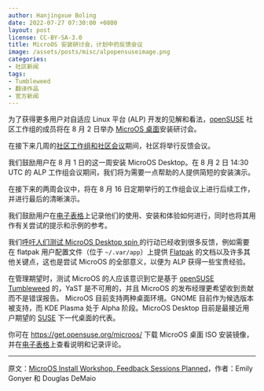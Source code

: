 ```yaml
---
author: Hanjingxue Boling
date: 2022-07-27 07:30:00 +0800
layout: post
license: CC-BY-SA-3.0
title: MicroOS 安装研讨会，计划中的反馈会议
image: /assets/posts/misc/alpopensuseimage.png
categories:
- 社区新闻
tags:
- Tumbleweed
- 翻译作品
- 官方新闻
---
```


为了获得更多用户对自适应 Linux 平台 (ALP) 开发的见解和看法，[openSUSE](https://www.opensuse.org/) 社区工作组的成员将在 8 月 2 日举办 [MicroOS 桌面](https://get.opensuse.org/microos/)安装研讨会。

在接下来几周的[社区工作组和社区会议](https://etherpad.opensuse.org/p/weeklymeeting)期间，社区将举行反馈会议。

我们鼓励用户在 8 月 1 日的这一周安装 MicroOS Desktop。在 8 月 2 日 14:30 UTC 的 ALP 工作组会议期间，我们将为需要一点帮助的人提供简短的安装演示。

在接下来的两周会议中，将在 8 月 16 日定期举行的工作组会议上进行后续工作，并进行最后的清晰演示。

我们鼓励用户在[电子表格](https://docs.google.com/spreadsheets/d/1AGKijKpKiJCB616-bHVoNQuhWHpQLHPWCb3m1p6gXPc/edit?usp=sharing)上记录他们的使用、安装和体验如何进行，同时也将其用作有关尝试的提示和示例的参考。

我们[呼吁人们测试 MicroOS Desktop spin ](https://news.opensuse.org/2022/07/19/microos-desktop-use-to-help-with-alp-feedback/)的行动已经收到很多反馈，例如需要在 flatpak 用户配置文件（位于 `~/.var/app`）上提供 [Flatpak](https://flatpak.org/) 的文档以及许多其他关键点，这也是尝试 MicroOS 的全部意义，以便为 ALP 获得一些宝贵经验。

在管理期望时，测试 MicroOS 的人应该意识到它是基于 [openSUSE Tumbleweed](https://get.opensuse.org/tumbleweed/) 的，YaST 是不可用的，并且 MicroOS 的发布经理更希望收到贡献而不是错误报告。 MicroOS 目前支持两种桌面环境。GNOME 目前作为候选版本被支持，而 KDE Plasma 处于 Alpha 阶段。MicroOS Desktop 目前是最接近用户期望的 [SUSE](https://www.suse.com/) 下一代桌面的代表。

你可在 https://get.opensuse.org/microos/ 下载 MicroOS 桌面 ISO 安装镜像，并在[电子表格](https://docs.google.com/spreadsheets/d/1AGKijKpKiJCB616-bHVoNQuhWHpQLHPWCb3m1p6gXPc/edit?usp=sharing)上查看说明和记录评论。

------

原文：[MicroOS Install Workshop, Feedback Sessions Planned](https://news.opensuse.org/2022/07/27/microos-install-workshop-feedback-sessions-planned/)，作者：Emily Gonyer 和 Douglas DeMaio